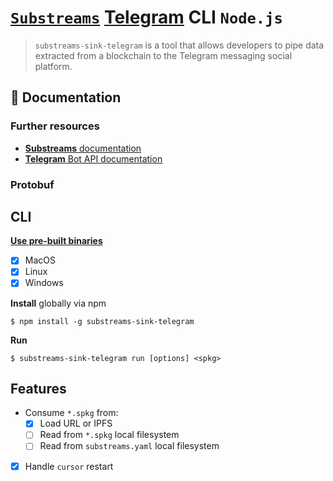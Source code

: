 # [`Substreams`](https://substreams.streamingfast.io/) [Telegram](https://telegram.org/) CLI `Node.js`

<!-- [<img alt="github" src="" height="20">](https://github.com/pinax-network/substreams-sink-telegram) -->
<!-- [<img alt="npm" src="" height="20">](https://www.npmjs.com/package/substreams-sink-telegram) -->
<!-- [<img alt="GitHub Workflow Status" src="" height="20">](https://github.com/pinax-network/substreams-sink-telegram/actions?query=branch%3Amain) -->

> `substreams-sink-telegram` is a tool that allows developers to pipe data extracted from a blockchain to the Telegram messaging social platform.

## 📖 Documentation

<!-- ### https://www.npmjs.com/package/substreams-sink-telegram -->

### Further resources

- [**Substreams** documentation](https://substreams.streamingfast.io)
- [**Telegram** Bot API documentation](https://core.telegram.org/bots/api)

### Protobuf

## CLI
[**Use pre-built binaries**](https://github.com/pinax-network/substreams-sink-telegram/releases)
- [x] MacOS
- [x] Linux
- [x] Windows

**Install** globally via npm
```
$ npm install -g substreams-sink-telegram
```

**Run**
```
$ substreams-sink-telegram run [options] <spkg>
```

## Features

- Consume `*.spkg` from:
  - [x] Load URL or IPFS
  - [ ] Read from `*.spkg` local filesystem
  - [ ] Read from `substreams.yaml` local filesystem
- [x] Handle `cursor` restart